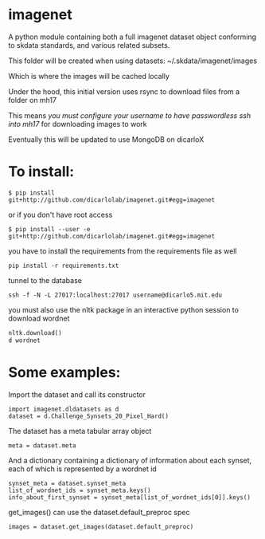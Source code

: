 imagenet
========

A python module containing both a full
imagenet dataset object conforming to skdata standards, and various related subsets.

This folder will be created when using datasets:
~/.skdata/imagenet/images

Which is where the images will be cached locally

Under the hood, this initial version uses rsync to download files from a folder on mh17

This means _you must configure your username to have passwordless ssh into mh17_ for downloading images to work

Eventually this will be updated to use MongoDB on dicarloX



To install:
===============

```
$ pip install git+http://github.com/dicarlolab/imagenet.git#egg=imagenet
```

or if you don't have root access

```
$ pip install --user -e git+http://github.com/dicarlolab/imagenet.git#egg=imagenet
```
you have to install the requirements from the requirements file as well

```
pip install -r requirements.txt
```

tunnel to the database

```
ssh -f -N -L 27017:localhost:27017 username@dicarlo5.mit.edu
```

you must also use the nltk package in an interactive python session to download wordnet

``` python
nltk.download()
d wordnet
```

Some examples:
=====================

Import the dataset and call its constructor


```
import imagenet.dldatasets as d
dataset = d.Challenge_Synsets_20_Pixel_Hard()
```


The dataset has a meta tabular array object

```
meta = dataset.meta
```

And a dictionary containing a dictionary of information about each synset, each of which is represented by a wordnet id

```
synset_meta = dataset.synset_meta
list_of_wordnet_ids = synset_meta.keys()
info_about_first_synset = synset_meta[list_of_wordnet_ids[0]].keys()
```

get_images() can use the dataset.default_preproc spec

```
images = dataset.get_images(dataset.default_preproc)
```






